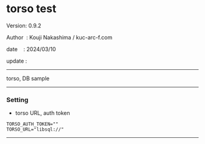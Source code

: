 ﻿# torso test

 Version: 0.9.2

 Author  : Kouji Nakashima / kuc-arc-f.com

 date    : 2024/03/10

 update :

***

torso, DB  sample

***
### Setting

* torso URL, auth token
```
TORSO_AUTH_TOKEN=""
TORSO_URL="libsql://"
```

***

